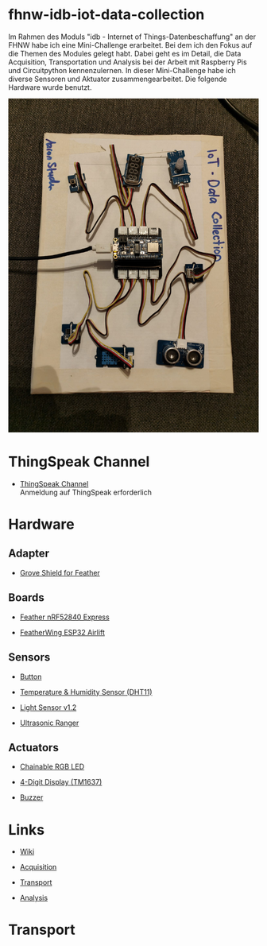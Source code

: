 # fhnw-idb-iot-data-collection

Im Rahmen des Moduls "idb - Internet of Things-Datenbeschaffung" an der FHNW habe ich eine Mini-Challenge erarbeitet. Bei dem ich den Fokus auf die Themen des Modules gelegt habt. Dabei geht es im Detail, die Data Acquisition, Transportation und Analysis bei der Arbeit mit Raspberry Pis und Circuitpython kennenzulernen. In dieser Mini-Challenge habe ich diverse Sensoren und Aktuator zusammengearbeitet. Die folgende Hardware wurde benutzt. 

![image](IoT-Data-Collection-Setup.jpg)

# ThingSpeak Channel
- [ThingSpeak Channel](https://thingspeak.mathworks.com/channels/2753083/private_show)  
Anmeldung auf ThingSpeak erforderlich

# Hardware 

## Adapter

- [Grove Shield for Feather](https://github.com/fhnw-imvs/fhnw-idb/wiki/Grove-Adapters#grove-shield-for-feather)

## Boards

- [Feather nRF52840 Express](https://github.com/fhnw-imvs/fhnw-idb/wiki/Feather-nRF52840-Express)

- [FeatherWing ESP32 Airlift](https://github.com/fhnw-imvs/fhnw-idb/wiki/FeatherWing-ESP32-AirLift)

## Sensors

- [Button](https://github.com/fhnw-imvs/fhnw-idb/wiki/Grove-Sensors#button)

- [Temperature & Humidity Sensor (DHT11)](https://github.com/fhnw-imvs/fhnw-idb/wiki/Grove-Sensors#temperature--humidity-sensor-dht11)

- [Light Sensor v1.2](https://github.com/fhnw-imvs/fhnw-idb/wiki/Grove-Sensors#light-sensor-v12)

- [Ultrasonic Ranger](https://github.com/fhnw-imvs/fhnw-idb/wiki/Grove-Sensors#ultrasonic-ranger)

## Actuators

- [Chainable RGB LED](https://github.com/fhnw-imvs/fhnw-idb/wiki/Grove-Actuators#chainable-rgb-led)

- [4-Digit Display (TM1637)](https://github.com/fhnw-imvs/fhnw-idb/wiki/Grove-Actuators#4-digit-display-tm1637)

- [Buzzer](https://github.com/fhnw-imvs/fhnw-idb/wiki/Grove-Actuators#buzzer)

# Links

- [Wiki](https://github.com/fhnw-imvs/fhnw-idb/wiki)

- [Acquisition](https://github.com/fhnw-imvs/fhnw-idb/tree/master/data-acquisition/CircuitPython)

- [Transport](https://github.com/fhnw-imvs/fhnw-idb/tree/master/data-transport/CircuitPython)

- [Analysis](https://github.com/fhnw-imvs/fhnw-idb/tree/master/data-analysis)

# Transport